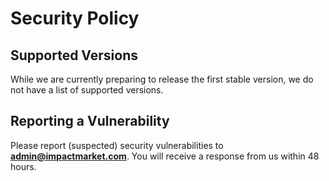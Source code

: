 # Security Policy

## Supported Versions

While we are currently preparing to release the first stable version, we do not have a list of supported versions.

## Reporting a Vulnerability

Please report (suspected) security vulnerabilities to **[admin@impactmarket.com](mailto:admin@impactmarket.com)**. You will receive a response from us within 48 hours.
